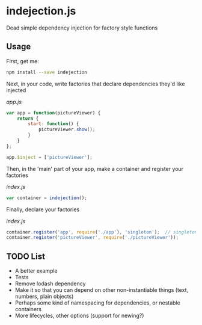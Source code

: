 indejection.js
==============

Dead simple dependency injection for factory style functions

Usage
-----

First, get me:
```bash
npm install --save indejection
```

Next, in your code, write factories that declare dependencies they'd like injected

*app.js*
```javascript
var app = function(pictureViewer) {
	return {
 		start: function() {
 			pictureViewer.show();
 		}
	}
};

app.$inject = ['pictureViewer'];
```

Then, in the 'main' part of your app, make a container and register your factories

*index.js*
```javascript
var container = indejection();
```

Finally, declare your factories

*index.js*
```javascript
container.register('app', require('./app'), 'singleton');  // singleton will only be made once
container.register('pictureViewer', require('./pictureViewer'));
```

TODO List
---------
- A better example
- Tests
- Remove lodash dependency
- Make it so that you can depend on other non-instantiable things (text, numbers, plain objects)
- Perhaps some kind of namespacing for dependencies, or nestable containers
- More lifecycles, other options (support for newing?)